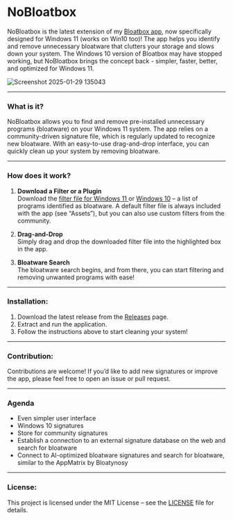 # NoBloatbox

NoBloatbox is the latest extension of my [Bloatbox app](https://github.com/builtbybel/bloatbox), now specifically designed for Windows 11 (works on Win10 too)! The app helps you identify and remove unnecessary bloatware that clutters your storage and slows down your system. The Windows 10 version of Bloatbox may have stopped working, but NoBloatbox brings the concept back - simpler, faster, better, and optimized for Windows 11.

![Screenshot 2025-01-29 135043](https://github.com/user-attachments/assets/06edafd4-2b0e-4e90-9beb-ec3e76078222)

---

### What is it?  
NoBloatbox allows you to find and remove pre-installed unnecessary programs (bloatware) on your Windows 11 system. The app relies on a community-driven signature file, which is regularly updated to recognize new bloatware. With an easy-to-use drag-and-drop interface, you can quickly clean up your system by removing bloatware.

---

### How does it work?

1. **Download a Filter or a Plugin**  
Download the [filter file for Windows 11 ](https://github.com/builtbybel/NoBloatbox/releases/download/0.31.0/targets1124H2.json) or [Windows 10](https://github.com/builtbybel/NoBloatbox/releases/download/0.31.0/targets10.json) – a list of programs identified as bloatware. A default filter file is always included with the app (see “Assets”), but you can also use custom filters from the community.

3. **Drag-and-Drop**  
   Simply drag and drop the downloaded filter file into the highlighted box in the app.

4. **Bloatware Search**  
   The bloatware search begins, and from there, you can start filtering and removing unwanted programs with ease!

---

### Installation:
1. Download the latest release from the [Releases](https://github.com/builtbybel/NoBloatbox/releases) page.
2. Extract and run the application.
3. Follow the instructions above to start cleaning your system!

---

### Contribution:
Contributions are welcome! If you’d like to add new signatures or improve the app, please feel free to open an issue or pull request.

---

### Agenda 
- Even simpler user interface
- Windows 10 signatures
- Store for community signatures
- Establish a connection to an external signature database on the web and search for bloatware
- Connect to AI-optimized bloatware signatures and search for bloatware, similar to the AppMatrix by Bloatynosy

---

### License:
This project is licensed under the MIT License – see the [LICENSE](https://github.com/builtbybel/NoBloatbox?tab=MIT-1-ov-file#) file for details.


